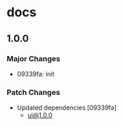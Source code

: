 # docs

## 1.0.0

### Major Changes

- 09339fa: init

### Patch Changes

- Updated dependencies [09339fa]
  - ui@1.0.0

